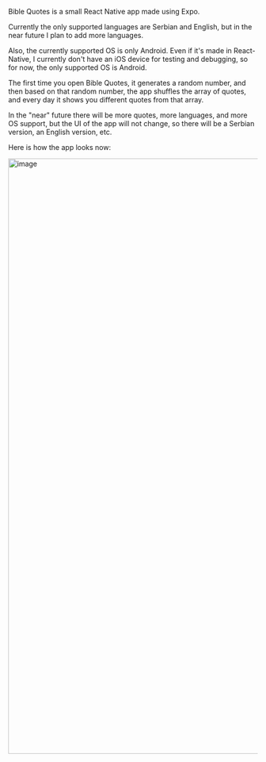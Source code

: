 Bible Quotes is a small React Native app made using Expo.

Currently the only supported languages are Serbian and English, but in the near future I plan to add more languages.

Also, the currently supported OS is only Android. Even if it's made in React-Native, I currently don't have an iOS device for testing and debugging, so for now, the only supported OS is Android.

The first time you open Bible Quotes, it generates a random number, and then based on that random number, the app shuffles the array of quotes, and every day it shows you different quotes from that array.

In the "near" future there will be more quotes, more languages, and more OS support, but the UI of the app will not change, so there will be a Serbian version, an English version, etc.

Here is how the app looks now:

<img width="540" height="1200" alt="image" src="https://github.com/user-attachments/assets/d84c7679-fcc2-47eb-b82c-4fda4c334e89" />

